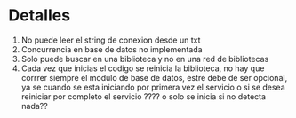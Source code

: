 # Detalles
1. No puede leer el string de conexion desde un txt
2. Concurrencia en base de datos no implementada
3. Solo puede buscar en una biblioteca y no en una red de bibliotecas
4. Cada vez que inicias el codigo se reinicia la biblioteca, no hay que corrrer siempre el modulo de base de datos, estre debe de ser opcional,
    ya se cuando se esta iniciando por primera vez el servicio o si se desea reiniciar por completo el servicio ???? o solo se inicia si no detecta nada??
